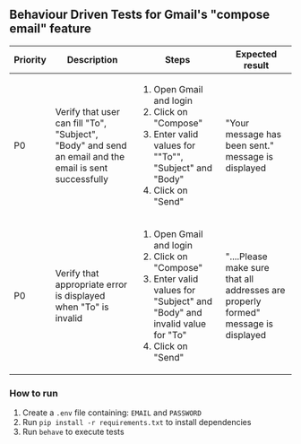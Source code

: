 ## Behaviour Driven Tests for Gmail's "compose email" feature

|  Priority  |  Description  |  Steps  |  Expected result  |
|---|---|---|---|
|  P0  |  Verify that user can fill "To", "Subject", "Body" and send an email and the email is sent successfully  |  <ol><li>Open Gmail and login</li><li>Click on "Compose"</li><li>Enter valid values for ""To"", "Subject" and "Body"</li><li>Click on "Send"</li></ol>  | "Your message has been sent." message is displayed  |
|  P0  | Verify that appropriate error is displayed when "To" is invalid  |  <ol><li>Open Gmail and login</li><li>Click on "Compose"</li><li>Enter valid values for "Subject" and "Body" and invalid value for "To"</li><li>Click on "Send"</li></ol>  |  "....Please make sure that all addresses are properly formed" message is displayed  |

### How to run
1. Create a `.env` file containing: `EMAIL` and `PASSWORD`
2. Run `pip install -r requirements.txt` to install dependencies
3. Run `behave` to execute tests